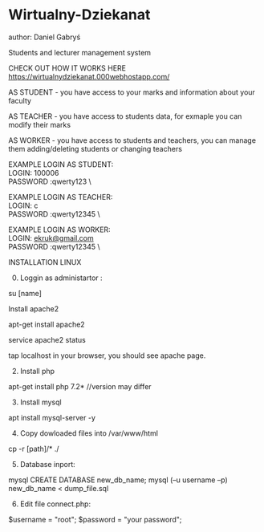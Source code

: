 # Wirtualny-Dziekanat
author: Daniel Gabryś  


Students and lecturer management system 


CHECK OUT HOW IT WORKS HERE https://wirtualnydziekanat.000webhostapp.com/ 



AS STUDENT - you have access to your marks and information about your faculty

AS TEACHER - you have access to students data, for exmaple you can modify their marks

AS WORKER - you have access to students and teachers, you can manage them adding/deleting students or changing teachers



EXAMPLE LOGIN AS STUDENT: \
LOGIN: 100006 \
PASSWORD :qwerty123 \


EXAMPLE LOGIN AS TEACHER: \
LOGIN: c \
PASSWORD :qwerty12345 \


EXAMPLE LOGIN AS WORKER: \
LOGIN: ekruk@gmail.com \
PASSWORD :qwerty12345 \




INSTALLATION LINUX 


0. Loggin as administartor : 

su [name] 


Install apache2 


apt-get install apache2 

service apache2 status 


tap localhost in your browser, you should see apache page. 


2. Install php

apt-get install php 7.2* //version may differ

3. Install mysql

apt install mysql-server -y

4. Copy dowloaded files into /var/www/html

cp -r [path]/* ./

5. Database inport:

mysql
CREATE DATABASE new_db_name;
mysql (–u username –p) new_db_name < dump_file.sql

6. Edit file connect.php:

$username = "root";
$password = "your password";
